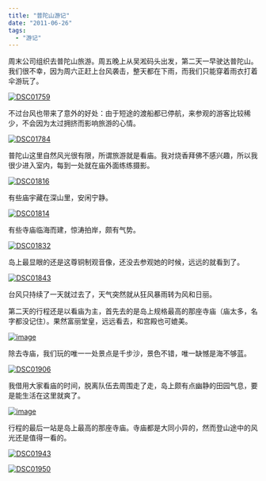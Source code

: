 ```yaml
---
title: "普陀山游记"
date: "2011-06-26"
tags: 
  - "游记"
---
```


周末公司组织去普陀山旅游。周五晚上从吴淞码头出发，第二天一早驶达普陀山。我们很不幸，因为周六正赶上台风袭击，整天都在下雨，而我们只能穿着雨衣打着伞游玩了。

[![DSC01759](images/dsc01759_thumb.jpg "DSC01759")](http://ruanqizhen.wordpress.com/wp-content/uploads/2011/06/dsc01759.jpg)

不过台风也带来了意外的好处：由于短途的渡船都已停航，来参观的游客比较稀少，不会因为太过拥挤而影响旅游的心情。

[![DSC01784](images/dsc01784_thumb.jpg "DSC01784")](http://ruanqizhen.wordpress.com/wp-content/uploads/2011/06/dsc01784.jpg)

普陀山这里自然风光很有限，所谓旅游就是看庙。我对烧香拜佛不感兴趣，所以我很少进入室内，每到一处就在庙外面练练摄影。

[![DSC01816](images/dsc01816_thumb.jpg "DSC01816")](http://ruanqizhen.wordpress.com/wp-content/uploads/2011/06/dsc01816.jpg)

有些庙宇藏在深山里，安闲宁静。

[![DSC01814](images/dsc01814_thumb1.jpg "DSC01814")](http://ruanqizhen.wordpress.com/wp-content/uploads/2011/06/dsc018141.jpg)

有些寺庙临海而建，惊涛拍岸，颇有气势。

[![DSC01832](images/dsc01832_thumb.jpg "DSC01832")](http://ruanqizhen.wordpress.com/wp-content/uploads/2011/06/dsc018321.jpg)

岛上最显眼的还是这尊铜制观音像，还没去参观她的时候，远远的就看到了。

[![DSC01843](images/dsc01843_thumb.jpg "DSC01843")](http://ruanqizhen.wordpress.com/wp-content/uploads/2011/06/dsc01843.jpg)

台风只持续了一天就过去了，天气突然就从狂风暴雨转为风和日丽。

第二天的行程还是以看庙为主，首先去的是岛上规格最高的那座寺庙（庙太多，名字都没记住）。果然富丽堂皇，远远看去，和宫殿也可媲美。

[![image](images/image_thumb1.png "image")](http://ruanqizhen.wordpress.com/wp-content/uploads/2011/06/image1.png)

除去寺庙，我们玩的唯一一处景点是千步沙，景色不错，唯一缺憾是海不够蓝。

[![DSC01906](images/dsc01906_thumb.jpg "DSC01906")](http://ruanqizhen.wordpress.com/wp-content/uploads/2011/06/dsc01906.jpg)

我借用大家看庙的时间，脱离队伍去周围走了走，岛上颇有点幽静的田园气息，要是能生活在这里就爽了。

[![image](images/image_thumb2.png "image")](http://ruanqizhen.wordpress.com/wp-content/uploads/2011/06/image2.png)

行程的最后一站是岛上最高的那座寺庙。寺庙都是大同小异的，然而登山途中的风光还是值得一看的。

[![DSC01943](images/dsc01943_thumb.jpg "DSC01943")](http://ruanqizhen.wordpress.com/wp-content/uploads/2011/06/dsc01943.jpg)

[![DSC01950](images/dsc01950_thumb.jpg "DSC01950")](http://ruanqizhen.wordpress.com/wp-content/uploads/2011/06/dsc01950.jpg)

